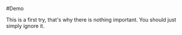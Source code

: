 #Demo

This is a first try, that's why there is nothing important.
You should just simply ignore it.
